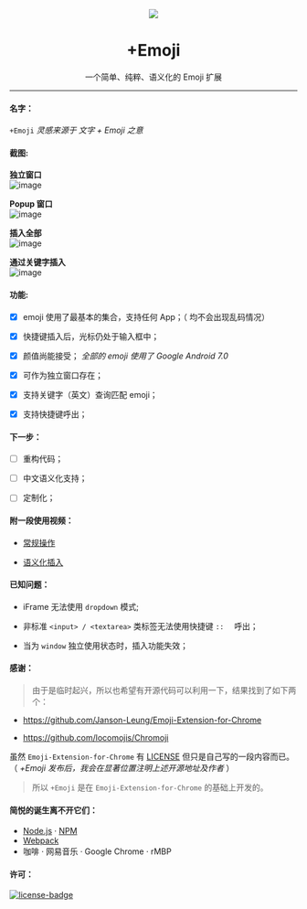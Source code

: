 <p align="center"><img src="https://i.imgur.com/c7RL8GE.png"/></p>
<h1 align="center">+Emoji</h1>
<p align="center">一个简单、纯粹、语义化的 Emoji 扩展</p>

***

#### 名字：
`+Emoji` _灵感来源于 文字 + Emoji 之意_

#### 截图:

**独立窗口**  
![image](https://user-images.githubusercontent.com/31840739/30678148-df47e6c4-9e55-11e7-80cc-984c6bf8ee5b.png)

**Popup 窗口**  
![image](https://user-images.githubusercontent.com/31840739/30677913-498909f2-9e54-11e7-8205-7ab456549c02.png)

**插入全部**  
![image](https://user-images.githubusercontent.com/31840739/30678663-6e6324e2-9e59-11e7-9372-8f69154285d7.png)

**通过关键字插入**  
![image](https://user-images.githubusercontent.com/31840739/30686384-b8c7304a-9e7d-11e7-818b-849ee5e3e5e4.png)

#### 功能:

- [x] emoji 使用了最基本的集合，支持任何 App；（ 均不会出现乱码情况）

- [x] 快捷键插入后，光标仍处于输入框中；

- [x] 颜值尚能接受；
  _全部的 emoji 使用了 Google Android 7.0_

- [x] 可作为独立窗口存在；

- [x] 支持关键字（英文）查询匹配 emoji；

- [x] 支持快捷键呼出；

#### 下一步：

- [ ] 重构代码；

- [ ] 中文语义化支持；

- [ ] 定制化；

#### 附一段使用视频：

- [常规操作](https://i.imgur.com/XYTpirX.gif)

- [语义化插入](https://i.imgur.com/GCPgNrt.gif)

#### 已知问题：

- iFrame 无法使用  `dropdown` 模式;

- 非标准 `<input> / <textarea>` 类标签无法使用快捷键 `::  ` 呼出；

- 当为 `window` 独立使用状态时，插入功能失效；

#### 感谢：

> 由于是临时起兴，所以也希望有开源代码可以利用一下，结果找到了如下两个：

- https://github.com/Janson-Leung/Emoji-Extension-for-Chrome

- https://github.com/locomojis/Chromoji

虽然 `Emoji-Extension-for-Chrome` 有 [LICENSE](https://github.com/Janson-Leung/Emoji-Extension-for-Chrome/blob/master/LICENSE) 但只是自己写的一段内容而已。（ _+Emoji 发布后，我会在显著位置注明上述开源地址及作者_ ）

> 所以 `+Emoji` 是在 `Emoji-Extension-for-Chrome` 的基础上开发的。

#### 简悦的诞生离不开它们：
- [Node.js](https://nodejs.org/) · [NPM](https://www.npmjs.com)
- [Webpack](https://webpack.github.io/)
- 咖啡 · 网易音乐 · Google Chrome · rMBP

#### 许可：
[![license-badge]][license-link]

<!-- Link -->
[license-badge]:    https://img.shields.io/github/license/mashape/apistatus.svg
[license-link]:     https://opensource.org/licenses/MIT
